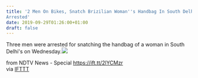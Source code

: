 ```yaml
---
title: '2 Men On Bikes, Snatch Brizilian Woman''s Handbag In South Delhi,
Arrested'
date: 2019-09-29T01:26:00+01:00
draft: false
---
```


Three men were arrested for snatching the handbag of a woman in South Delhi's on Wednesday.![](http://feeds.feedburner.com/~r/NDTV-LatestNews/~4/mwLTyr9XicQ)  
  
from NDTV News - Special https://ift.tt/2lYCMzr  
via [IFTTT](https://ifttt.com/?ref=da&site=blogger)